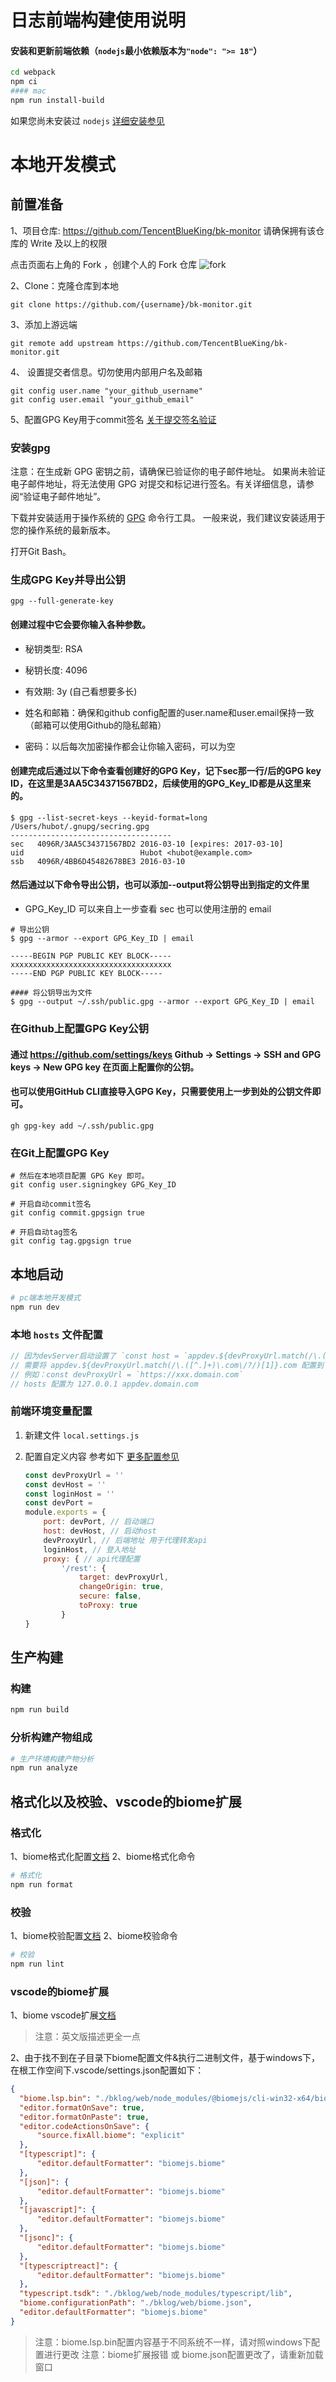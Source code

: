 # 日志前端构建使用说明

#### 安装和更新前端依赖（`nodejs`最小依赖版本为`"node": ">= 18"`）

```bash
cd webpack
npm ci
#### mac
npm run install-build
```

如果您尚未安装过 `nodejs` [详细安装参见](https://nodejs.org/zh-cn/download/)

# 本地开发模式

## 前置准备

1、项目仓库: https://github.com/TencentBlueKing/bk-monitor 请确保拥有该仓库的 Write 及以上的权限

点击页面右上角的 Fork ，创建个人的 Fork 仓库
![fork](./readme-assets/fork.png)


2、Clone：克隆仓库到本地
```
git clone https://github.com/{username}/bk-monitor.git
```

3、添加上游远端
```
git remote add upstream https://github.com/TencentBlueKing/bk-monitor.git
```
4、 设置提交者信息。切勿使用内部用户名及邮箱
```
git config user.name "your_github_username"
git config user.email "your_github_email"
```

5、配置GPG Key用于commit签名
[关于提交签名验证](https://docs.github.com/zh/authentication/managing-commit-signature-verification/about-commit-signature-verification)

### 安装gpg
注意：在生成新 GPG 密钥之前，请确保已验证你的电子邮件地址。 如果尚未验证电子邮件地址，将无法使用 GPG 对提交和标记进行签名。有关详细信息，请参阅“验证电子邮件地址”。

下载并安装适用于操作系统的 [GPG](https://www.gnupg.org/download/index.html) 命令行工具。 一般来说，我们建议安装适用于您的操作系统的最新版本。

打开Git Bash。

### 生成GPG Key并导出公钥
```
gpg --full-generate-key
```

#### 创建过程中它会要你输入各种参数。

- 秘钥类型: RSA

- 秘钥长度: 4096

- 有效期: 3y (自己看想要多长)

- 姓名和邮箱：确保和github config配置的user.name和user.email保持一致（邮箱可以使用Github的隐私邮箱）

- 密码：以后每次加密操作都会让你输入密码，可以为空

#### 创建完成后通过以下命令查看创建好的GPG Key，记下sec那一行/后的GPG key ID，在这里是3AA5C34371567BD2，后续使用的GPG_Key_ID都是从这里来的。

```
$ gpg --list-secret-keys --keyid-format=long
/Users/hubot/.gnupg/secring.gpg
------------------------------------
sec   4096R/3AA5C34371567BD2 2016-03-10 [expires: 2017-03-10]
uid                          Hubot <hubot@example.com>
ssb   4096R/4BB6D45482678BE3 2016-03-10
```

#### 然后通过以下命令导出公钥，也可以添加--output将公钥导出到指定的文件里
- GPG_Key_ID 可以来自上一步查看 sec 也可以使用注册的 email

```
# 导出公钥
$ gpg --armor --export GPG_Key_ID | email

-----BEGIN PGP PUBLIC KEY BLOCK-----
xxxxxxxxxxxxxxxxxxxxxxxxxxxxxxxxxxxx
-----END PGP PUBLIC KEY BLOCK-----

#### 将公钥导出为文件
$ gpg --output ~/.ssh/public.gpg --armor --export GPG_Key_ID | email
```

### 在Github上配置GPG Key公钥
#### 通过 https://github.com/settings/keys Github -> Settings -> SSH and GPG keys -> New GPG key 在页面上配置你的公钥。

#### 也可以使用GitHub CLI直接导入GPG Key，只需要使用上一步到处的公钥文件即可。
```
gh gpg-key add ~/.ssh/public.gpg
```

### 在Git上配置GPG Key
```
# 然后在本地项目配置 GPG Key 即可。
git config user.signingkey GPG_Key_ID

# 开启自动commit签名
git config commit.gpgsign true

# 开启自动tag签名
git config tag.gpgsign true
```

## 本地启动

  ```bash
  # pc端本地开发模式
  npm run dev
  ```

### 本地 `hosts` 文件配置
```javascript
// 因为devServer启动设置了 `const host = `appdev.${devProxyUrl.match(/\.([^.]+)\.com\/?/)[1]}.com`;`
// 需要将 appdev.${devProxyUrl.match(/\.([^.]+)\.com\/?/)[1]}.com 配置到 hosts 文件，避免启动失败
// 例如：const devProxyUrl = `https://xxx.domain.com`
// hosts 配置为 127.0.0.1 appdev.domain.com
```

### 前端环境变量配置

  1. 新建文件 `local.settings.js`

  2. 配置自定义内容 参考如下 [更多配置参见](https://webpack.docschina.org/configuration/dev-server/)

     ```js
     const devProxyUrl = ''
     const devHost = ''
     const loginHost = ''
     const devPort =
     module.exports = {
         port: devPort, // 启动端口
         host: devHost, // 启动host
         devProxyUrl, // 后端地址 用于代理转发api
         loginHost, // 登入地址
         proxy: { // api代理配置
             '/rest': {
                 target: devProxyUrl,
                 changeOrigin: true,
                 secure: false,
                 toProxy: true
             }
     }

     ```

## 生产构建

### 构建

  ```bash
  npm run build
  ```

### 分析构建产物组成

  ```bash
  # 生产环境构建产物分析
  npm run analyze
  ```

## 格式化以及校验、vscode的biome扩展

### 格式化
  1、biome格式化配置[文档](https://biomejs.dev/zh-cn/reference/configuration/)
  2、biome格式化命令
  ```bash
  # 格式化
  npm run format
  ```

### 校验
  1、biome校验配置[文档](https://biomejs.dev/analyzer/suppressions/)
  2、biome校验命令
  ```bash
  # 校验
  npm run lint
  ```

### vscode的biome扩展
  1、biome vscode扩展[文档](https://biomejs.dev/reference/vscode/)
  > 注意：英文版描述更全一点
  
  2、由于找不到在子目录下biome配置文件&执行二进制文件，基于windows下，在根工作空间下.vscode/settings.json配置如下：
  ```json
  {
  	"biome.lsp.bin": "./bklog/web/node_modules/@biomejs/cli-win32-x64/biome.exe",
  	"editor.formatOnSave": true,
  	"editor.formatOnPaste": true,
  	"editor.codeActionsOnSave": {
  		"source.fixAll.biome": "explicit"
  	},
  	"[typescript]": {
  		"editor.defaultFormatter": "biomejs.biome"
  	},
  	"[json]": {
  		"editor.defaultFormatter": "biomejs.biome"
  	},
  	"[javascript]": {
  		"editor.defaultFormatter": "biomejs.biome"
  	},
  	"[jsonc]": {
  		"editor.defaultFormatter": "biomejs.biome"
  	},
  	"[typescriptreact]": {
  		"editor.defaultFormatter": "biomejs.biome"
  	},
  	"typescript.tsdk": "./bklog/web/node_modules/typescript/lib",
  	"biome.configurationPath": "./bklog/web/biome.json",
  	"editor.defaultFormatter": "biomejs.biome"
  }
  ```
  > 注意：biome.lsp.bin配置内容基于不同系统不一样，请对照windows下配置进行更改
  > 注意：biome扩展报错 或 biome.json配置更改了，请重新加载窗口